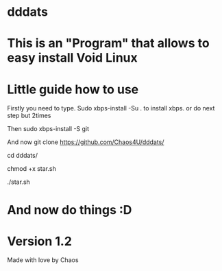 # dddats

# This is an "Program" that allows to easy install Void Linux

# Little guide how to use
Firstly you need to type. Sudo xbps-install -Su . to install xbps. or do next step but 2times

Then sudo xbps-install -S git 

And now git clone https://github.com/Chaos4U/dddats/ 

cd dddats/ 

chmod +x star.sh 

./star.sh 
# And now do things :D

# Version 1.2

Made with love by Chaos

